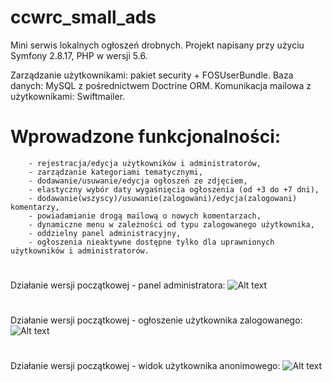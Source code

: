 # ccwrc_small_ads

Mini serwis lokalnych ogłoszeń drobnych. Projekt napisany przy użyciu Symfony 2.8.17, PHP w wersji 5.6.

Zarządzanie użytkownikami: pakiet security + FOSUserBundle.
Baza danych: MySQL z pośrednictwem Doctrine ORM.
Komunikacja mailowa z użytkownikami: Swiftmailer.

# Wprowadzone funkcjonalności: 
        - rejestracja/edycja użytkowników i administratorów,
        - zarządzanie kategoriami tematycznymi, 
        - dodawanie/usuwanie/edycja ogłoszeń ze zdjęciem,
        - elastyczny wybór daty wygaśnięcia ogłoszenia (od +3 do +7 dni),
        - dodawanie(wszyscy)/usuwanie(zalogowani)/edycja(zalogowani) komentarzy,
        - powiadamianie drogą mailową o nowych komentarzach,
        - dynamiczne menu w zależności od typu zalogowanego użytkownika,  
        - oddzielny panel administracyjny,
        - ogłoszenia nieaktywne dostępne tylko dla uprawnionych użytkowników i administratorów.

#
Działanie wersji początkowej - panel administratora:
![Alt text](https://images86.fotosik.pl/19/59fca987d6fcc30a.png "admin_screen")
#
Działanie wersji początkowej - ogłoszenie użytkownika zalogowanego:
![Alt text](https://images85.fotosik.pl/19/56dfd881b5129778.png "user_screen")
#
Działanie wersji początkowej - widok użytkownika anonimowego:
![Alt text](https://images85.fotosik.pl/19/62268bb666c37660.png "anonymous_screen")






        

